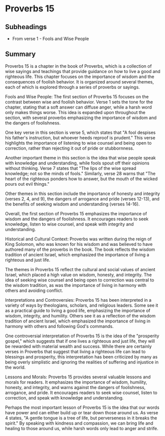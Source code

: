 # Proverbs 15

## Subheadings

* From verse 1 - Fools and Wise People

## Summary

Proverbs 15 is a chapter in the book of Proverbs, which is a collection of wise sayings and teachings that provide guidance on how to live a good and righteous life. This chapter focuses on the importance of wisdom and the consequences of foolish behavior. It is organized around several themes, each of which is explored through a series of proverbs or sayings.

Fools and Wise People:
The first section of Proverbs 15 focuses on the contrast between wise and foolish behavior. Verse 1 sets the tone for the chapter, stating that a soft answer can diffuse anger, while a harsh word only makes things worse. This idea is expanded upon throughout the section, with several proverbs emphasizing the importance of wisdom and the dangers of foolishness.

One key verse in this section is verse 5, which states that "A fool despises his father's instruction, but whoever heeds reproof is prudent." This verse highlights the importance of listening to wise counsel and being open to correction, rather than rejecting it out of pride or stubbornness.

Another important theme in this section is the idea that wise people speak with knowledge and understanding, while fools spout off their opinions without thinking. Verse 7 states that "The lips of the wise spread knowledge; not so the minds of fools." Similarly, verse 28 warns that "The heart of the righteous ponders how to answer, but the mouth of the wicked pours out evil things."

Other themes in this section include the importance of honesty and integrity (verses 2, 4, and 9), the dangers of arrogance and pride (verses 12-13), and the benefits of seeking wisdom and understanding (verses 14-16).

Overall, the first section of Proverbs 15 emphasizes the importance of wisdom and the dangers of foolishness. It encourages readers to seek knowledge, listen to wise counsel, and speak with integrity and understanding.

Historical and Cultural Context:
Proverbs was written during the reign of King Solomon, who was known for his wisdom and was believed to have authored many of the proverbs in the book. The book reflects the wisdom tradition of ancient Israel, which emphasized the importance of living a righteous and just life.

The themes in Proverbs 15 reflect the cultural and social values of ancient Israel, which placed a high value on wisdom, honesty, and integrity. The idea of seeking wise counsel and being open to correction was central to the wisdom tradition, as was the importance of living in harmony with others and avoiding conflict.

Interpretations and Controversies:
Proverbs 15 has been interpreted in a variety of ways by theologians, scholars, and religious leaders. Some see it as a practical guide to living a good life, emphasizing the importance of wisdom, integrity, and humility. Others see it as a reflection of the wisdom tradition of ancient Israel, which emphasized the importance of living in harmony with others and following God's commands.

One controversial interpretation of Proverbs 15 is the idea of the "prosperity gospel," which suggests that if one lives a righteous and just life, they will be rewarded with material wealth and success. While there are certainly verses in Proverbs that suggest that living a righteous life can lead to blessings and prosperity, this interpretation has been criticized by many as being overly simplistic and ignoring the realities of suffering and injustice in the world.

Lessons and Morals:
Proverbs 15 provides several valuable lessons and morals for readers. It emphasizes the importance of wisdom, humility, honesty, and integrity, and warns against the dangers of foolishness, arrogance, and pride. It encourages readers to seek wise counsel, listen to correction, and speak with knowledge and understanding.

Perhaps the most important lesson of Proverbs 15 is the idea that our words have power and can either build up or tear down those around us. As verse 4 states, "A gentle tongue is a tree of life, but perverseness in it breaks the spirit." By speaking with kindness and compassion, we can bring life and healing to those around us, while harsh words only lead to anger and strife.